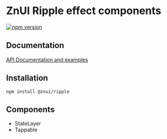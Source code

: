 # ZnUI Ripple effect components
[![npm version](https://buttons.fury.io/js/@znui%2Fripple.svg)](https://buttons.fury.io/js/@znui%2Fripple)

## Documentation
[API Documentation and examples](https://ui.zation.ru/)

## Installation

```
npm install @znui/ripple
```

## Components

- StateLayer
- Tappable